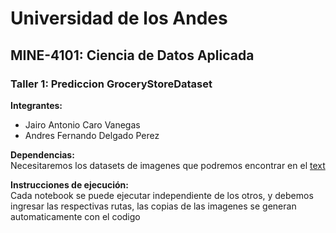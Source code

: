 # Universidad de los Andes
## MINE-4101: Ciencia de Datos Aplicada
### Taller 1: Prediccion GroceryStoreDataset
  
**Integrantes:**  
- Jairo Antonio Caro Vanegas
- Andres Fernando Delgado Perez

  
**Dependencias:**  
Necesitaremos los datasets de imagenes que podremos encontrar en el [text](https://github.com/marcusklasson/GroceryStoreDataset)


  
**Instrucciones de ejecución:**  
Cada notebook se puede ejecutar independiente de los otros, y debemos ingresar las respectivas rutas, las copias de las imagenes se generan automaticamente con el codigo
